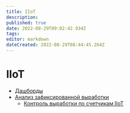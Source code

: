 ```yaml
---
title: IIoT
description: 
published: true
date: 2022-08-29T09:02:42.934Z
tags: 
editor: markdown
dateCreated: 2022-08-29T08:44:45.264Z
---
```


# IIoT

* [Дашборды](iiot.md)
* [Анализ зафиксированной выработки](analiz-zafiksirovannoi-vyrabotki/)
  * [Контроль выработки по счетчикам IIoT](analiz-zafiksirovannoi-vyrabotki/kontrol-vyrabotki-po-schetchikam-iiot.md)
